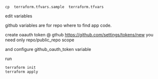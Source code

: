 ```
cp  terraform.tfvars.sample  terraform.tfvars
```
edit variables

github variables are for repo where to find app code.


create oaauth token @ gthub  https://github.com/settings/tokens/new
you need only repo/public_repo scope

and configure github_oauth_token variable

run 
```
terraform init
terraform apply

```
